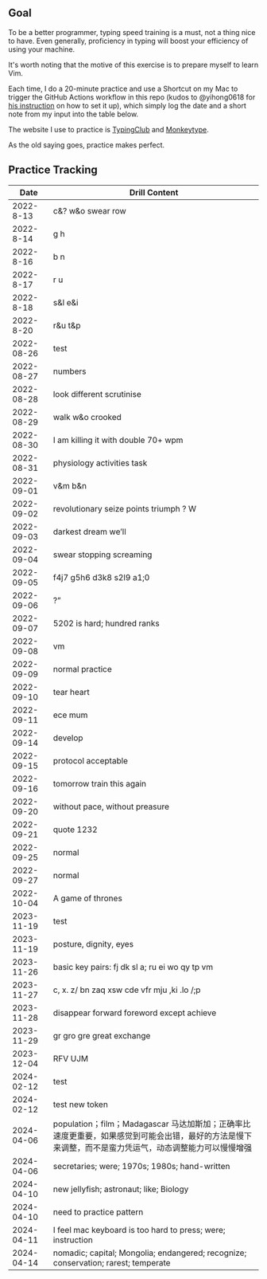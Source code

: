 ## Goal

To be a better programmer, typing speed training is a must, not a thing nice to have. Even generally, proficiency in typing will boost your efficiency of using your machine.

It's worth noting that the motive of this exercise is to prepare myself to learn Vim.

Each time, I do a 20-minute practice and use a Shortcut on my Mac to trigger the GitHub Actions workflow in this repo (kudos to @yihong0618 for [his instruction](https://github.com/yihong0618/gitblog/issues/198) on how to set it up), which simply log the date and a short note from my input into the table below.

The website I use to practice is [TypingClub](https://www.typingclub.com/sportal/program-3.game) and [Monkeytype](https://monkeytype.com/).

As the old saying goes, practice makes perfect.


## Practice Tracking

| Date      | Drill Content     |
| --------- | ----------------- |
| 2022-8-13 | c&? w&o swear row |
| 2022-8-14 | g h               |
| 2022-8-16 | b n               |
| 2022-8-17 | r u               |
| 2022-8-18 | s&l e&i               |
| 2022-8-20 | r&u t&p               |
| 2022-08-26 | test |
| 2022-08-27 | numbers |
| 2022-08-28 | look different scrutinise |
| 2022-08-29 | walk w&o crooked |
| 2022-08-30 | I am killing it with double 70+ wpm |
| 2022-08-31 | physiology activities task |
| 2022-09-01 | v&m b&n |
| 2022-09-02 | revolutionary seize points triumph ? W |
| 2022-09-03 | darkest dream we’ll |
| 2022-09-04 | swear stopping screaming |
| 2022-09-05 | f4j7 g5h6 d3k8 s2l9 a1;0 |
| 2022-09-06 | ?” |
| 2022-09-07 | 5202 is hard; hundred ranks |
| 2022-09-08 | vm |
| 2022-09-09 | normal practice |
| 2022-09-10 | tear heart |
| 2022-09-11 | ece mum |
| 2022-09-14 | develop |
| 2022-09-15 | protocol acceptable |
| 2022-09-16 | tomorrow train this again |
| 2022-09-20 | without pace, without preasure |
| 2022-09-21 | quote 1232 |
| 2022-09-25 | normal |
| 2022-09-27 | normal |
| 2022-10-04 | A game of thrones |
| 2023-11-19 | test |
| 2023-11-19 | posture, dignity, eyes |
| 2023-11-26 | basic key pairs: fj dk sl a; ru ei wo qy tp vm |
| 2023-11-27 | c, x. z/ bn zaq xsw cde vfr mju ,ki .lo /;p |
| 2023-11-28 | disappear forward foreword except achieve |
| 2023-11-29 | gr gro gre great exchange |
| 2023-12-04 | RFV UJM |
| 2024-02-12 | test |
| 2024-02-12 | test new token |
| 2024-04-06 | population；film；Madagascar 马达加斯加；正确率比速度更重要，如果感觉到可能会出错，最好的方法是慢下来调整，而不是蛮力凭运气，动态调整能力可以慢慢增强 |
| 2024-04-06 | secretaries; were; 1970s; 1980s; hand-written |
| 2024-04-10 | new jellyfish; astronaut; like; Biology |
| 2024-04-10 | need to practice pattern |
| 2024-04-11 | I feel mac keyboard is too hard to press; were; instruction |
| 2024-04-14 | nomadic; capital; Mongolia; endangered; recognize; conservation; rarest; temperate |
